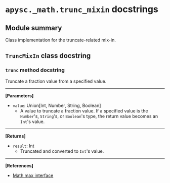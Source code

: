 # `apysc._math.trunc_mixin` docstrings

## Module summary

Class implementation for the truncate-related mix-in.

## `TruncMixIn` class docstring

### `trunc` method docstring

Truncate a fraction value from a specified value.<hr>

**[Parameters]**

- `value`: Union[Int, Number, String, Boolean]
  - A value to truncate a fraction value. If a specified value is the `Number`'s, `String`'s, or `Boolean`'s type, the return value becomes an `Int`'s value.

<hr>

**[Returns]**

- `result`: Int
  - Truncated and converted to `Int`'s value.

<hr>

**[References]**

- [Math max interface](https://simon-ritchie.github.io/apysc/en/math_trunc.html)
